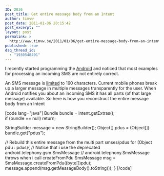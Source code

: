 ```yaml
---
ID: 2036
post_title: Get entire message body from an Intent
author: timvw
post_date: 2011-01-06 20:15:42
post_excerpt: ""
layout: post
permalink: >
  http://www.timvw.be/2011/01/06/get-entire-message-body-from-an-intent/
published: true
dsq_thread_id:
  - "1930548491"
---
```

<p>I recently started programming the <a href="http://www.android.com/">Android</a> and noticed that most examples for processing an incoming SMS are not entirely correct.</p>

<p>An SMS message is <a href="http://en.wikipedia.org/wiki/SMS#Message_size">limited</a> to 160 characters. Current mobile phones break up a larger message in multiple messages transparently for the user. When Android notifies you about an incoming SMS it has all parts (of that large message) available. So here is how you reconstruct the entire message body from an Intent</p>

[code lang="java"]
Bundle bundle = intent.getExtras();        
if (bundle == null) return;

StringBuilder message = new StringBuilder();
Object[] pdus = (Object[]) bundle.get(&quot;pdus&quot;);

// Rebuild this entire message from the multi part smses/pdus
for (Object pdu : pdus){
 // Notice that i use the deprecated android.telephony.gsm.SmsMessage
 // android.telephony.SmsMessage throws when i call createFromPdu 
 SmsMessage msg = SmsMessage.createFromPdu((byte[])pdu);                
 message.append(msg.getMessageBody().toString());
}
[/code]